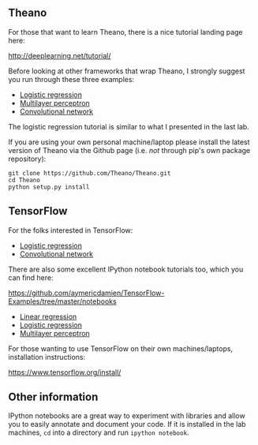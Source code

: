 Theano
----

For those that want to learn Theano, there is a nice tutorial landing page here:

http://deeplearning.net/tutorial/

Before looking at other frameworks that wrap Theano, I strongly suggest you run through these three examples:

* [Logistic regression](http://deeplearning.net/tutorial/logreg.html#logreg)
* [Multilayer perceptron](http://deeplearning.net/tutorial/mlp.html#mlp)
* [Convolutional network](http://deeplearning.net/tutorial/lenet.html#lenet)

The logistic regression tutorial is similar to what I presented in the last lab.

If you are using your own personal machine/laptop please install the latest version of Theano via the Github page (i.e. *not* through pip's own package repository):

```
git clone https://github.com/Theano/Theano.git
cd Theano
python setup.py install
```

TensorFlow
---

For the folks interested in TensorFlow:

* [Logistic regression](https://www.tensorflow.org/get_started/mnist/beginners)
* [Convolutional network](https://www.tensorflow.org/get_started/mnist/beginners)

There are also some excellent IPython notebook tutorials too, which you can find here:

https://github.com/aymericdamien/TensorFlow-Examples/tree/master/notebooks

* [Linear regression](https://github.com/aymericdamien/TensorFlow-Examples/blob/master/notebooks/2_BasicModels/linear_regression.ipynb)
* [Logistic regression](https://github.com/aymericdamien/TensorFlow-Examples/blob/master/notebooks/2_BasicModels/logistic_regression.ipynb)
* [Multilayer perceptron](https://github.com/aymericdamien/TensorFlow-Examples/blob/master/notebooks/3_NeuralNetworks/multilayer_perceptron.ipynb)

For those wanting to use TensorFlow on their own machines/laptops, installation instructions:

https://www.tensorflow.org/install/

Other information
---

IPython notebooks are a great way to experiment with libraries and allow you to easily annotate and document your code. If it is installed in the lab machines, `cd` into a directory and run `ipython notebook`.
